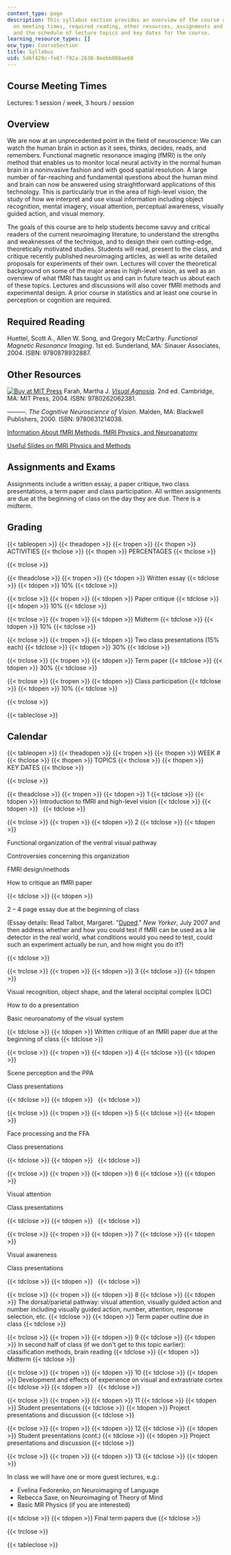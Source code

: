 ```yaml
---
content_type: page
description: This syllabus section provides an overview of the course and information
  on meeting times, required reading, other resources, assignments and exams, grading,
  and the schedule of lecture topics and key dates for the course.
learning_resource_types: []
ocw_type: CourseSection
title: Syllabus
uid: 5d6f429c-fe87-f92a-2630-8eebb008ae68
---
```


Course Meeting Times
--------------------

Lectures: 1 session / week, 3 hours / session

Overview
--------

We are now at an unprecedented point in the field of neuroscience: We can watch the human brain in action as it sees, thinks, decides, reads, and remembers. Functional magnetic resonance imaging (fMRI) is the only method that enables us to monitor local neural activity in the normal human brain in a noninvasive fashion and with good spatial resolution. A large number of far-reaching and fundamental questions about the human mind and brain can now be answered using straightforward applications of this technology. This is particularly true in the area of high-level vision, the study of how we interpret and use visual information including object recognition, mental imagery, visual attention, perceptual awareness, visually guided action, and visual memory.

The goals of this course are to help students become savvy and critical readers of the current neuroimaging literature, to understand the strengths and weaknesses of the technique, and to design their own cutting-edge, theoretically motivated studies. Students will read, present to the class, and critique recently published neuroimaging articles, as well as write detailed proposals for experiments of their own. Lectures will cover the theoretical background on some of the major areas in high-level vision, as well as an overview of what fMRI has taught us and can in future teach us about each of these topics. Lectures and discussions will also cover fMRI methods and experimental design. A prior course in statistics and at least one course in perception or cognition are required.

Required Reading
----------------

Huettel, Scott A., Allen W. Song, and Gregory McCarthy. _Functional Magnetic Resonance Imaging_. 1st ed. Sunderland, MA: Sinauer Associates, 2004. ISBN: 9780878932887.

Other Resources
---------------

[![Buy at MIT Press](/images/mp_logo.gif)](https://mitpress.mit.edu/9780262062381) Farah, Martha J. [_Visual Agnosia_](https://mitpress.mit.edu/9780262062381). 2nd ed. Cambridge, MA: MIT Press, 2004. ISBN: 9780262062381.

———. _The Cognitive Neuroscience of Vision_. Malden, MA: Blackwell Publishers, 2000. ISBN: 9780631214038.

[Information About fMRI Methods, fMRI Physics, and Neuroanatomy](http://psychology.uwo.ca/fmri4newbies/)

[Useful Slides on fMRI Physics and Methods](http://www.biac.duke.edu/education/courses/fall05/fmri/)

Assignments and Exams
---------------------

Assignments include a written essay, a paper critique, two class presentations, a term paper and class participation. All written assignments are due at the beginning of class on the day they are due. There is a midterm.

Grading
-------

{{< tableopen >}}
{{< theadopen >}}
{{< tropen >}}
{{< thopen >}}
ACTIVITIES
{{< thclose >}}
{{< thopen >}}
PERCENTAGES
{{< thclose >}}

{{< trclose >}}

{{< theadclose >}}
{{< tropen >}}
{{< tdopen >}}
Written essay
{{< tdclose >}}
{{< tdopen >}}
10%
{{< tdclose >}}

{{< trclose >}}
{{< tropen >}}
{{< tdopen >}}
Paper critique
{{< tdclose >}}
{{< tdopen >}}
10%
{{< tdclose >}}

{{< trclose >}}
{{< tropen >}}
{{< tdopen >}}
Midterm
{{< tdclose >}}
{{< tdopen >}}
10%
{{< tdclose >}}

{{< trclose >}}
{{< tropen >}}
{{< tdopen >}}
Two class presentations (15% each)
{{< tdclose >}}
{{< tdopen >}}
30%
{{< tdclose >}}

{{< trclose >}}
{{< tropen >}}
{{< tdopen >}}
Term paper
{{< tdclose >}}
{{< tdopen >}}
30%
{{< tdclose >}}

{{< trclose >}}
{{< tropen >}}
{{< tdopen >}}
Class participation
{{< tdclose >}}
{{< tdopen >}}
10%
{{< tdclose >}}

{{< trclose >}}

{{< tableclose >}}

Calendar
--------

{{< tableopen >}}
{{< theadopen >}}
{{< tropen >}}
{{< thopen >}}
WEEK #
{{< thclose >}}
{{< thopen >}}
TOPICS
{{< thclose >}}
{{< thopen >}}
KEY DATES
{{< thclose >}}

{{< trclose >}}

{{< theadclose >}}
{{< tropen >}}
{{< tdopen >}}
1
{{< tdclose >}}
{{< tdopen >}}
Introduction to fMRI and high-level vision
{{< tdclose >}}
{{< tdopen >}}
 
{{< tdclose >}}

{{< trclose >}}
{{< tropen >}}
{{< tdopen >}}
2
{{< tdclose >}}
{{< tdopen >}}


Functional organization of the ventral visual pathway

Controversies concerning this organization

FMRI design/methods

How to critique an fMRI paper


{{< tdclose >}}
{{< tdopen >}}


2 – 4 page essay due at the beginning of class

(Essay details: Read Talbot, Margaret. "[Duped](http://www.newyorker.com/reporting/2007/07/02/070702fa_fact_talbot)." _New Yorker_, July 2007 and then address whether and how you could test if fMRI can be used as a lie detector in the real world, what conditions would you need to test, could such an experiment actually be run, and how might you do it?)


{{< tdclose >}}

{{< trclose >}}
{{< tropen >}}
{{< tdopen >}}
3
{{< tdclose >}}
{{< tdopen >}}


Visual recognition, object shape, and the lateral occipital complex (LOC)

How to do a presentation

Basic neuroanatomy of the visual system


{{< tdclose >}}
{{< tdopen >}}
Written critique of an fMRI paper due at the beginning of class
{{< tdclose >}}

{{< trclose >}}
{{< tropen >}}
{{< tdopen >}}
4
{{< tdclose >}}
{{< tdopen >}}


Scene perception and the PPA

Class presentations


{{< tdclose >}}
{{< tdopen >}}
 
{{< tdclose >}}

{{< trclose >}}
{{< tropen >}}
{{< tdopen >}}
5
{{< tdclose >}}
{{< tdopen >}}


Face processing and the FFA

Class presentations


{{< tdclose >}}
{{< tdopen >}}
 
{{< tdclose >}}

{{< trclose >}}
{{< tropen >}}
{{< tdopen >}}
6
{{< tdclose >}}
{{< tdopen >}}


Visual attention

Class presentations


{{< tdclose >}}
{{< tdopen >}}
 
{{< tdclose >}}

{{< trclose >}}
{{< tropen >}}
{{< tdopen >}}
7
{{< tdclose >}}
{{< tdopen >}}


Visual awareness

Class presentations


{{< tdclose >}}
{{< tdopen >}}
 
{{< tdclose >}}

{{< trclose >}}
{{< tropen >}}
{{< tdopen >}}
8
{{< tdclose >}}
{{< tdopen >}}
The dorsal/parietal pathway: visual attention, visually guided action and number including visually guided action, number, attention, response selection, etc.
{{< tdclose >}}
{{< tdopen >}}
Term paper outline due in class
{{< tdclose >}}

{{< trclose >}}
{{< tropen >}}
{{< tdopen >}}
9
{{< tdclose >}}
{{< tdopen >}}
In second half of class (if we don't get to this topic earlier): classification methods, brain reading
{{< tdclose >}}
{{< tdopen >}}
Midterm
{{< tdclose >}}

{{< trclose >}}
{{< tropen >}}
{{< tdopen >}}
10
{{< tdclose >}}
{{< tdopen >}}
Development and effects of experience on visual and extrastriate cortex
{{< tdclose >}}
{{< tdopen >}}
 
{{< tdclose >}}

{{< trclose >}}
{{< tropen >}}
{{< tdopen >}}
11
{{< tdclose >}}
{{< tdopen >}}
Student presentations
{{< tdclose >}}
{{< tdopen >}}
Project presentations and discussion
{{< tdclose >}}

{{< trclose >}}
{{< tropen >}}
{{< tdopen >}}
12
{{< tdclose >}}
{{< tdopen >}}
Student presentations (cont.)
{{< tdclose >}}
{{< tdopen >}}
Project presentations and discussion
{{< tdclose >}}

{{< trclose >}}
{{< tropen >}}
{{< tdopen >}}
13
{{< tdclose >}}
{{< tdopen >}}


In class we will have one or more guest lectures, e.g.:

*   Evelina Fedorenko, on Neuroimaging of Language
*   Rebecca Saxe, on Neuroimaging of Theory of Mind
*   Basic MR Physics (if you are interested)


{{< tdclose >}}
{{< tdopen >}}
Final term papers due
{{< tdclose >}}

{{< trclose >}}

{{< tableclose >}}